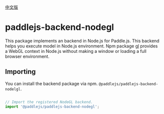 [中文版](./README_cn.md)

# paddlejs-backend-nodegl

This package implements an  backend in Node.js for Paddle.js. This backend helps you execute model in Node.js environment. Npm package [gl](https://github.com/stackgl/headless-gl) provides a WebGL context in Node.js without making a window or loading a full browser environment.

## Importing

You can install the backend package via npm. `@paddlejs/paddlejs-backend-nodelgl`.


```js

// Import the registered NodeGL backend.
import '@paddlejs/paddlejs-backend-nodegl';

```